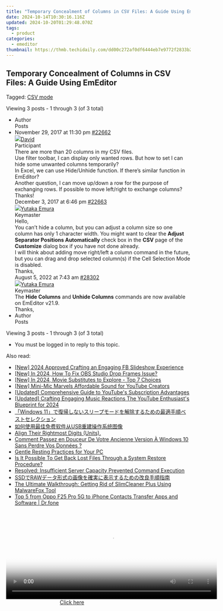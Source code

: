 ```yaml
---
title: "Temporary Concealment of Columns in CSV Files: A Guide Using EmEditor"
date: 2024-10-14T10:30:16.116Z
updated: 2024-10-20T01:29:48.070Z
tags:
  - product
categories:
  - emeditor
thumbnail: https://thmb.techidaily.com/dd00c272af0df6444eb7e9772f2833b20e1c6be4a600a2f96d45b985a1cdb021.jpg
---
```


## Temporary Concealment of Columns in CSV Files: A Guide Using EmEditor

Tagged: [CSV mode](https://tools.techidaily.com/emeditor/products/)

Viewing 3 posts - 1 through 3 (of 3 total)

* Author  
Posts
* November 29, 2017 at 11:30 pm [#22662](https://tools.techidaily.com/emeditor/products/)  
[![](https://secure.gravatar.com/avatar/38351ff4e4e609e986bb497ee5b24b3a?s=80&d=identicon&r=g)David](https://www.emeditor.com/forums/users/David/ "View David's profile")  
Participant  
There are more than 20 columns in my CSV files.  
 Use filter toolbar, I can display only wanted rows. But how to set I can hide some unwanted columns temporarily?  
 In Excel, we can use Hide/Unhide function. If there’s similar function in EmEditor?  
Another question, I can move up/down a row for the purpose of exchanging rows. If possible to move left/right to exchange columns?  
 Thanks!  
December 3, 2017 at 6:46 pm [#22663](https://tools.techidaily.com/emeditor/products/)  
[![](https://secure.gravatar.com/avatar/a0a6377144ed3636f985d87303f65ed2?s=80&d=identicon&r=g)Yutaka Emura](https://www.emeditor.com/forums/users/yemura/ "View Yutaka Emura's profile")  
Keymaster  
Hello,  
You can’t hide a column, but you can adjust a column size so one column has only 1 character width. You might want to clear the **Adjust Separator Positions Automatically** check box in the **CSV** page of the **Customize** dialog box if you have not done already.  
I will think about adding move right/left a column command in the future, but you can drag and drop selected column(s) if the Cell Selection Mode is disabled.  
Thanks,  
August 5, 2022 at 7:43 am [#28302](https://tools.techidaily.com/emeditor/products/)  
[![](https://secure.gravatar.com/avatar/a0a6377144ed3636f985d87303f65ed2?s=80&d=identicon&r=g)Yutaka Emura](https://www.emeditor.com/forums/users/yemura/ "View Yutaka Emura's profile")  
Keymaster  
The **Hide Columns** and **Unhide Columns** commands are now available on EmEditor v21.9.  
Thanks,
* Author  
Posts

Viewing 3 posts - 1 through 3 (of 3 total)

* You must be logged in to reply to this topic.

<ins class="adsbygoogle"
     style="display:block"
     data-ad-format="autorelaxed"
     data-ad-client="ca-pub-7571918770474297"
     data-ad-slot="1223367746"></ins>

<ins class="adsbygoogle"
     style="display:block"
     data-ad-client="ca-pub-7571918770474297"
     data-ad-slot="8358498916"
     data-ad-format="auto"
     data-full-width-responsive="true"></ins>

<span class="atpl-alsoreadstyle">Also read:</span>
<div><ul>
<li><a href="https://facebook-clips.techidaily.com/new-2024-approved-crafting-an-engaging-fb-slideshow-experience/"><u>[New] 2024 Approved Crafting an Engaging FB Slideshow Experience</u></a></li>
<li><a href="https://screen-sharing-recording.techidaily.com/new-in-2024-how-to-fix-obs-studio-drop-frames-issue/"><u>[New] In 2024, How To Fix OBS Studio Drop Frames Issue?</u></a></li>
<li><a href="https://youtube-blog.techidaily.com/n-2024-movie-substitutes-to-explore-top-7-choices/"><u>[New] In 2024, Movie Substitutes to Explore - Top 7 Choices</u></a></li>
<li><a href="https://youtube-docs.techidaily.com/ini-mic-marvels-affordable-sound-for-youtube-creators/"><u>[New] Mini-Mic Marvels Affordable Sound for YouTube Creators</u></a></li>
<li><a href="https://youtube-clips.techidaily.com/updated-comprehensive-guide-to-youtubes-subscription-advantages/"><u>[Updated] Comprehensive Guide to YouTube's Subscription Advantages</u></a></li>
<li><a href="https://youtube-web.techidaily.com/ed-crafting-engaging-music-reactions-the-youtube-enthusiasts-blueprint-for-2024/"><u>[Updated] Crafting Engaging Music Reactions The YouTube Enthusiast's Blueprint for 2024</u></a></li>
<li><a href="https://win-docs.techidaily.com/1728508176615-windows-11/"><u>「Windows 11」で復帰しないスリープモードを解除するための最適手順ベストセレクション</u></a></li>
<li><a href="https://win-docs.techidaily.com/1728466865433-usb/"><u>如何使用最佳免费软件从USB重建操作系统图像</u></a></li>
<li><a href="https://win-superb.techidaily.com/align-their-rightmost-digits-units/"><u>Align Their Rightmost Digits (Units).</u></a></li>
<li><a href="https://win-docs.techidaily.com/comment-passez-en-douceur-de-votre-ancienne-version-a-windows-10-sans-perdre-vos-donnees/"><u>Comment Passez en Douceur De Votre Ancienne Version À Windows 10 Sans Perdre Vos Données ?</u></a></li>
<li><a href="https://win11.techidaily.com/gentle-resting-practices-for-your-pc/"><u>Gentle Resting Practices for Your PC</u></a></li>
<li><a href="https://win-docs.techidaily.com/is-it-possible-to-get-back-lost-files-through-a-system-restore-procedure/"><u>Is It Possible To Get Back Lost Files Through a System Restore Procedure?</u></a></li>
<li><a href="https://win-docs.techidaily.com/resolved-insufficient-server-capacity-prevented-command-execution/"><u>Resolved: Insufficient Server Capacity Prevented Command Execution</u></a></li>
<li><a href="https://win-docs.techidaily.com/ssdraw/"><u>SSDでRAWデータ形式の画像を確実に表示するための改良手順指南</u></a></li>
<li><a href="https://win-docs.techidaily.com/the-ultimate-walkthrough-getting-rid-of-slimcleaner-plus-using-malwarefox-tool/"><u>The Ultimate Walkthrough: Getting Rid of SlimCleaner Plus Using MalwareFox Tool</u></a></li>
<li><a href="https://android-transfer.techidaily.com/top-5-from-oppo-f25-pro-5g-to-iphone-contacts-transfer-apps-and-software-drfone-by-drfone-transfer-from-android-transfer-from-android/"><u>Top 5 from Oppo F25 Pro 5G to iPhone Contacts Transfer Apps and Software | Dr.fone</u></a></li>
</ul></div>

<!-- affiliate ads begin -->
<span id="1982457">
					<video width="576" height="240" style="cursor:pointer"
           poster="//a.impactradius-go.com/display-clicktoplayimage/1982457.png"
           onclick="if(!this.playClicked){this.play();this.setAttribute('controls',true);this.playClicked=true;}">
	   <source src="//a.impactradius-go.com/display-ad/22993-1982457">
	   <img src="//a.impactradius-go.com/display-clicktoplayimage/1982457.png" style="border: none; height: 100%; width: 100%; object-fit: contain">
	</video>
	<div style="width:360px;text-align:center"><a href="javascript:window.open(decodeURIComponent('https%3A%2F%2Fhomestyler.sjv.io%2Fc%2F5597632%2F1982457%2F22993'), '_blank');void(0);">Click here</a></div>
</span>
<img height="0" width="0" src="https://imp.pxf.io/i/5597632/1982457/22993" style="position:absolute;visibility:hidden;" border="0" />
<!-- affiliate ads end -->

